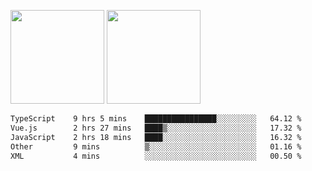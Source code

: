 <img src="https://github-readme-stats.vercel.app/api?username=Dream4ever&count_private=true&show_icons=true&theme=tokyonight" height="150" /> <img src="https://github-readme-stats.vercel.app/api/top-langs/?username=Dream4ever&count_private=true&show_icons=true&theme=tokyonight&langs_count=5&layout=compact" height="150" />

<!--START_SECTION:waka-->

```txt
TypeScript    9 hrs 5 mins    ████████████████░░░░░░░░░   64.12 %
Vue.js        2 hrs 27 mins   ████▒░░░░░░░░░░░░░░░░░░░░   17.32 %
JavaScript    2 hrs 18 mins   ████░░░░░░░░░░░░░░░░░░░░░   16.32 %
Other         9 mins          ▒░░░░░░░░░░░░░░░░░░░░░░░░   01.16 %
XML           4 mins          ░░░░░░░░░░░░░░░░░░░░░░░░░   00.50 %
```

<!--END_SECTION:waka-->

